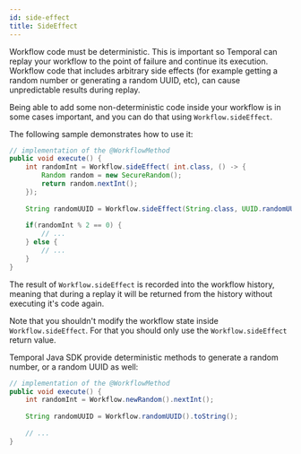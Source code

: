 ```yaml
---
id: side-effect
title: SideEffect
---
```


Workflow code must be deterministic. This is important so Temporal can replay your workflow to the point of failure
and continue its execution. Workflow code that includes arbitrary side effects (for example getting a random
number or generating a random UUID, etc), can cause unpredictable results during replay.

Being able to add some non-deterministic code inside your workflow is in some cases important, and you can do that
using `Workflow.sideEffect`.

The following sample demonstrates how to use it:

```java
// implementation of the @WorkflowMethod
public void execute() {
    int randomInt = Workflow.sideEffect( int.class, () -> {
        Random random = new SecureRandom();
        return random.nextInt();
    });
    
    String randomUUID = Workflow.sideEffect(String.class, UUID.randomUUID()::toString);
    
    if(randomInt % 2 == 0) {
        // ... 
    } else {
        // ... 
    }    
}
```

The result of `Workflow.sideEffect` is recorded into the workflow history, meaning that during
a replay it will be returned from the history without executing it's code again.

Note that you shouldn't modify the workflow state inside `Workflow.sideEffect`.
For that you should only use the `Workflow.sideEffect` return value.

Temporal Java SDK provide deterministic methods to generate a random number, or a random UUID as well:

```java
// implementation of the @WorkflowMethod
public void execute() {
    int randomInt = Workflow.newRandom().nextInt();
    
    String randomUUID = Workflow.randomUUID().toString();
    
    // ...
}
```
